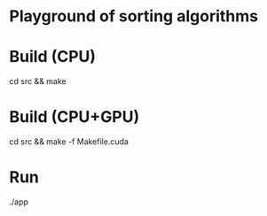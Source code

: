 # Playground of sorting algorithms

# Build (CPU)

  cd src && make
  
# Build (CPU+GPU)

  cd src && make -f Makefile.cuda
  
# Run

./app
